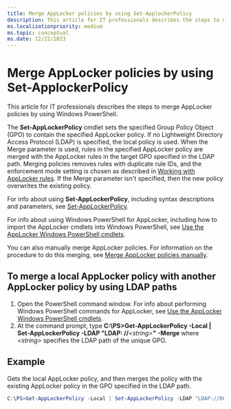 ```yaml
---
title: Merge AppLocker policies by using Set-ApplockerPolicy
description: This article for IT professionals describes the steps to merge AppLocker policies by using Windows PowerShell.
ms.localizationpriority: medium
ms.topic: conceptual
ms.date: 12/22/2023
---
```


# Merge AppLocker policies by using Set-ApplockerPolicy

This article for IT professionals describes the steps to merge AppLocker policies by using Windows PowerShell.

The **Set-AppLockerPolicy** cmdlet sets the specified Group Policy Object (GPO) to contain the specified AppLocker policy. If no Lightweight Directory Access Protocol (LDAP) is specified, the local policy is used. When the Merge parameter is used, rules in the specified AppLocker policy are merged with the AppLocker rules in the target GPO specified in the LDAP path. Merging policies removes rules with duplicate rule IDs, and the enforcement mode setting is chosen as described in [Working with AppLocker rules](/windows/security/application-security/application-control/windows-defender-application-control/applocker/working-with-applocker-rules#enforcement-modes). If the Merge parameter isn't specified, then the new policy overwrites the existing policy.

For info about using **Set-AppLockerPolicy**, including syntax descriptions and parameters, see [Set-AppLockerPolicy](/powershell/module/applocker/set-applockerpolicy).

For info about using Windows PowerShell for AppLocker, including how to import the AppLocker cmdlets into Windows PowerShell, see [Use the AppLocker Windows PowerShell cmdlets](use-the-applocker-windows-powershell-cmdlets.md).

You can also manually merge AppLocker policies. For information on the procedure to do this merging, see [Merge AppLocker policies manually](merge-applocker-policies-manually.md).

## To merge a local AppLocker policy with another AppLocker policy by using LDAP paths

1. Open the PowerShell command window. For info about performing Windows PowerShell commands for AppLocker, see [Use the AppLocker Windows PowerShell cmdlets](use-the-applocker-windows-powershell-cmdlets.md).
2. At the command prompt, type **C:\\PS&gt;Get-AppLockerPolicy -Local | Set-AppLockerPolicy -LDAP "LDAP: //***&lt;string&gt;***"** **-Merge** where *&lt;string&gt;* specifies the LDAP path of the unique GPO.

## Example

Gets the local AppLocker policy, and then merges the policy with the existing AppLocker policy in the GPO specified in the LDAP path.

```powershell
C:\PS>Get-AppLockerPolicy -Local | Set-AppLockerPolicy -LDAP "LDAP://DC13.Contoso.com/CN={31B2F340-016D-11D2-945F-00C044FB984F9},CN=Policies,CN=System,DC=Contoso,DC=com" -Merge
```

